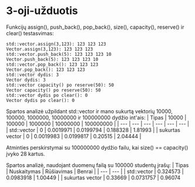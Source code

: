 # 3-oji-užduotis

Funkcijų assign(), push_back(), pop_back(), size(), capacity(), reserve() ir clear() testasvimas:
```
std::vector.assign(3,123): 123 123 123 
Vector.assign(3,123): 123 123 123
std::vector.push_back(5): 123 123 123 10 
Vector.push_back(5): 123 123 123 10
std::vector.pop_back(): 123 123 123
Vector.pop_back(): 123 123 123
std::vector dydis: 3
Vector dydis: 3
std::vector capacity() po reserve(50): 50
Vector capacity() po reserve(50): 50
std::vector dydis po clear(): 0
Vector dydis po clear(): 0
```

Spartos analizė užpildant std::vector ir mano sukurtą vektorių 10000, 100000, 1000000, 10000000 ir 100000000 dydžio int'ais:
| Tipas | 10000 | 100000 | 1000000 | 10000000 | 100000000 |
| --- | --- | --- | --- | --- | --- |
| std::vector | 0 | 0.0019971 | 0.0199794 | 0.188328 | 1.81993 |
| sukurtas vector | 0 | 0.0019983 | 0.0199817 | 0.20515 | 2.04444 |

Atminties perskirstymai su 100000000 dydžio failu, kai size() == capacity() įvyko 28 kartus.

Spartos analizė, naudojant duomenų failą su 100000 studentų įrašų:
| Tipas | Nuskaitymas | Rūšiavimas | Benrai |
| --- | --- |
| std::vector | 0.324573 | 0.0983918 | 1.00449 |
| sukurtas vector | 0.33669 | 0.0731757 | 0.96074 
